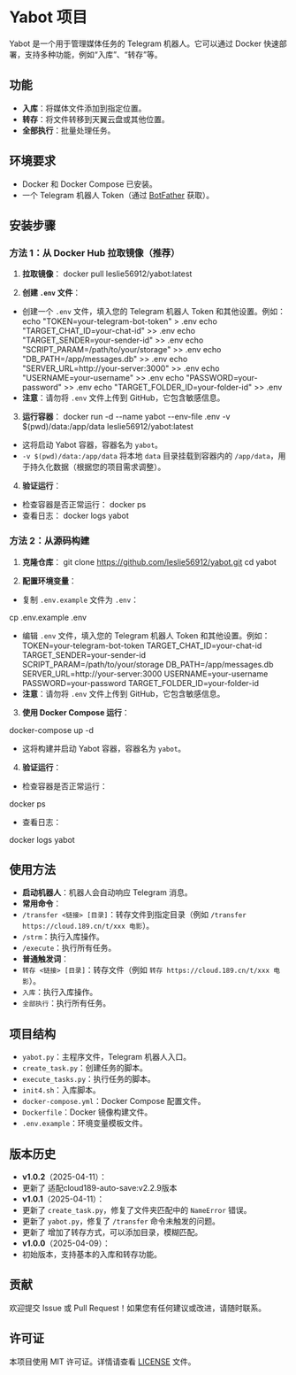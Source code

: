 # Yabot 项目

Yabot 是一个用于管理媒体任务的 Telegram 机器人。它可以通过 Docker 快速部署，支持多种功能，例如“入库”、“转存”等。

## 功能

- **入库**：将媒体文件添加到指定位置。
- **转存**：将文件转移到天翼云盘或其他位置。
- **全部执行**：批量处理任务。

## 环境要求

- Docker 和 Docker Compose 已安装。
- 一个 Telegram 机器人 Token（通过 [BotFather](https://t.me/BotFather) 获取）。

## 安装步骤

### 方法 1：从 Docker Hub 拉取镜像（推荐）

1. **拉取镜像**：
docker pull leslie56912/yabot:latest


2. **创建 `.env` 文件**：
- 创建一个 `.env` 文件，填入您的 Telegram 机器人 Token 和其他设置。例如：
echo "TOKEN=your-telegram-bot-token" > .env
echo "TARGET_CHAT_ID=your-chat-id" >> .env
echo "TARGET_SENDER=your-sender-id" >> .env
echo "SCRIPT_PARAM=/path/to/your/storage" >> .env
echo "DB_PATH=/app/messages.db" >> .env
echo "SERVER_URL=http://your-server:3000" >> .env
echo "USERNAME=your-username" >> .env
echo "PASSWORD=your-password" >> .env
echo "TARGET_FOLDER_ID=your-folder-id" >> .env
- **注意**：请勿将 `.env` 文件上传到 GitHub，它包含敏感信息。

3. **运行容器**：
docker run -d --name yabot --env-file .env -v $(pwd)/data:/app/data leslie56912/yabot:latest

- 这将启动 Yabot 容器，容器名为 `yabot`。
- `-v $(pwd)/data:/app/data` 将本地 `data` 目录挂载到容器内的 `/app/data`，用于持久化数据（根据您的项目需求调整）。

4. **验证运行**：
- 检查容器是否正常运行：
docker ps
- 查看日志：
docker logs yabot

### 方法 2：从源码构建

1. **克隆仓库**：
git clone https://github.com/leslie56912/yabot.git
cd yabot


2. **配置环境变量**：
- 复制 `.env.example` 文件为 `.env`：

cp .env.example .env

- 编辑 `.env` 文件，填入您的 Telegram 机器人 Token 和其他设置。例如：
TOKEN=your-telegram-bot-token
TARGET_CHAT_ID=your-chat-id
TARGET_SENDER=your-sender-id
SCRIPT_PARAM=/path/to/your/storage
DB_PATH=/app/messages.db
SERVER_URL=http://your-server:3000
USERNAME=your-username
PASSWORD=your-password
TARGET_FOLDER_ID=your-folder-id
- **注意**：请勿将 `.env` 文件上传到 GitHub，它包含敏感信息。

3. **使用 Docker Compose 运行**：

docker-compose up -d

- 这将构建并启动 Yabot 容器，容器名为 `yabot`。

4. **验证运行**：
- 检查容器是否正常运行：

docker ps

- 查看日志：

docker logs yabot


## 使用方法

- **启动机器人**：机器人会自动响应 Telegram 消息。
- **常用命令**：
- `/transfer <链接> [目录]`：转存文件到指定目录（例如 `/transfer https://cloud.189.cn/t/xxx 电影`）。
- `/strm`：执行入库操作。
- `/execute`：执行所有任务。
- **普通触发词**：
- `转存 <链接> [目录]`：转存文件（例如 `转存 https://cloud.189.cn/t/xxx 电影`）。
- `入库`：执行入库操作。
- `全部执行`：执行所有任务。

## 项目结构

- `yabot.py`：主程序文件，Telegram 机器人入口。
- `create_task.py`：创建任务的脚本。
- `execute_tasks.py`：执行任务的脚本。
- `init4.sh`：入库脚本。
- `docker-compose.yml`：Docker Compose 配置文件。
- `Dockerfile`：Docker 镜像构建文件。
- `.env.example`：环境变量模板文件。

## 版本历史
- **v1.0.2**（2025-04-11）：
- 更新了 适配cloud189-auto-save:v2.2.9版本
- **v1.0.1**（2025-04-11）：
- 更新了 `create_task.py`，修复了文件夹匹配中的 `NameError` 错误。
- 更新了 `yabot.py`，修复了 `/transfer` 命令未触发的问题。
- 更新了 增加了转存方式，可以添加目录，模糊匹配。
- **v1.0.0**（2025-04-09）：
- 初始版本，支持基本的入库和转存功能。

## 贡献

欢迎提交 Issue 或 Pull Request！如果您有任何建议或改进，请随时联系。

## 许可证

本项目使用 MIT 许可证。详情请查看 [LICENSE](LICENSE) 文件。